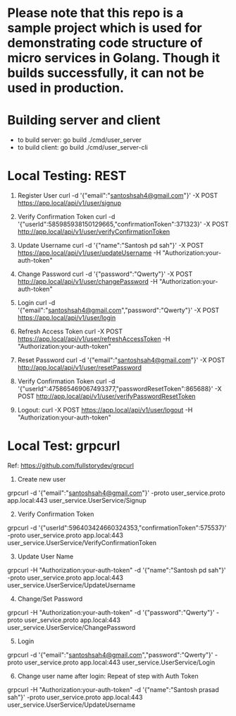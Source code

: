 # Please note that this repo is a sample project which is used for demonstrating code structure of micro services in Golang. Though it builds successfully, it can not be used in production.

# Building server and client
 - to build server: go build ./cmd/user_server
 - to build client: go build ./cmd/user_server-cli

# Local Testing: REST
1) Register User
curl -d '{"email":"santoshsah4@gmail.com"}' -X POST https://app.local/api/v1/user/signup

2) Verify Confirmation Token
curl -d '{"userId":585985938150129665,"confirmationToken":371323}' -X POST http://app.local/api/v1/user/verifyConfirmationToken

3) Update Username
curl -d '{"name":"Santosh pd sah"}' -X POST https://app.local/api/v1/user/updateUsername -H "Authorization:your-auth-token"

4) Change Password
curl -d '{"password":"Qwerty"}' -X POST http://app.local/api/v1/user/changePassword -H "Authorization:your-auth-token"

5) Login
curl -d '{"email":"santoshsah4@gmail.com","password":"Qwerty"}' -X POST https://app.local/api/v1/user/login 

6) Refresh Access Token
curl -X POST https://app.local/api/v1/user/refreshAccessToken -H "Authorization:your-auth-token"

8) Reset Password
curl -d '{"email":"santoshsah4@gmail.com"}' -X POST http://app.local/api/v1/user/resetPassword

9) Verify Confirmation Token
curl -d '{"userId":475865469067493377,"passwordResetToken":865688}' -X POST http://app.local/api/v1/user/verifyPasswordResetToken

10) Logout:
curl -X POST https://app.local/api/v1/user/logout -H "Authorization:your-auth-token"

# Local Test: grpcurl
Ref: https://github.com/fullstorydev/grpcurl

1) Create new user

grpcurl -d '{"email":"santoshsah4@gmail.com"}' -proto user_service.proto app.local:443 user_service.UserService/Signup

2) Verify Confirmation Token

grpcurl -d '{"userId":596403424660324353,"confirmationToken":575537}' -proto user_service.proto app.local:443 user_service.UserService/VerifyConfirmationToken

3) Update User Name

grpcurl -H "Authorization:your-auth-token" -d '{"name":"Santosh pd sah"}' -proto user_service.proto app.local:443 user_service.UserService/UpdateUsername 

4) Change/Set Password

grpcurl -H "Authorization:your-auth-token" -d '{"password":"Qwerty"}' -proto user_service.proto app.local:443 user_service.UserService/ChangePassword 

5) Login

grpcurl -d '{"email":"santoshsah4@gmail.com","password":"Qwerty"}' -proto user_service.proto app.local:443 user_service.UserService/Login

6) Change user name after login: Repeat of step with Auth Token

grpcurl -H "Authorization:your-auth-token" -d '{"name":"Santosh prasad sah"}' -proto user_service.proto app.local:443 user_service.UserService/UpdateUsername
